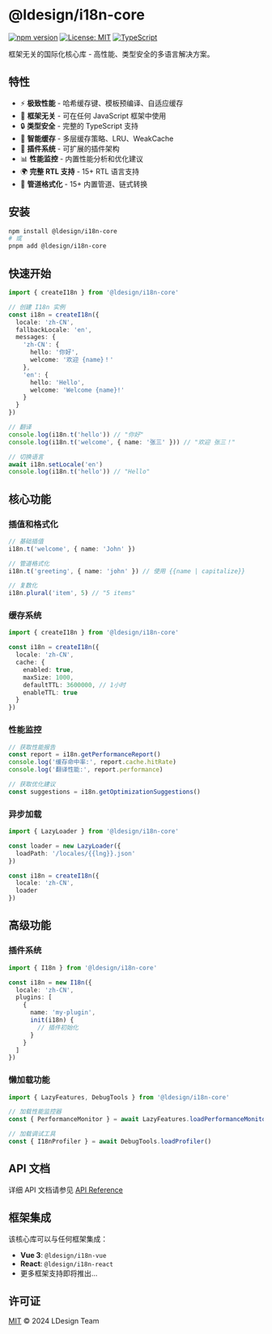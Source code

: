 # @ldesign/i18n-core

[![npm version](https://badge.fury.io/js/@ldesign%2Fi18n-core.svg)](https://badge.fury.io/js/@ldesign%2Fi18n-core)
[![License: MIT](https://img.shields.io/badge/License-MIT-yellow.svg)](https://opensource.org/licenses/MIT)
[![TypeScript](https://img.shields.io/badge/TypeScript-Ready-blue.svg)](https://www.typescriptlang.org/)

框架无关的国际化核心库 - 高性能、类型安全的多语言解决方案。

## 特性

- ⚡ **极致性能** - 哈希缓存键、模板预编译、自适应缓存
- 🎯 **框架无关** - 可在任何 JavaScript 框架中使用
- 🔒 **类型安全** - 完整的 TypeScript 支持
- 💾 **智能缓存** - 多层缓存策略、LRU、WeakCache
- 🔌 **插件系统** - 可扩展的插件架构
- 📊 **性能监控** - 内置性能分析和优化建议
- 🌍 **完整 RTL 支持** - 15+ RTL 语言支持
- 🎨 **管道格式化** - 15+ 内置管道、链式转换

## 安装

```bash
npm install @ldesign/i18n-core
# 或
pnpm add @ldesign/i18n-core
```

## 快速开始

```typescript
import { createI18n } from '@ldesign/i18n-core'

// 创建 I18n 实例
const i18n = createI18n({
  locale: 'zh-CN',
  fallbackLocale: 'en',
  messages: {
    'zh-CN': {
      hello: '你好',
      welcome: '欢迎 {name}！'
    },
    'en': {
      hello: 'Hello',
      welcome: 'Welcome {name}!'
    }
  }
})

// 翻译
console.log(i18n.t('hello')) // "你好"
console.log(i18n.t('welcome', { name: '张三' })) // "欢迎 张三！"

// 切换语言
await i18n.setLocale('en')
console.log(i18n.t('hello')) // "Hello"
```

## 核心功能

### 插值和格式化

```typescript
// 基础插值
i18n.t('welcome', { name: 'John' })

// 管道格式化
i18n.t('greeting', { name: 'john' }) // 使用 {{name | capitalize}}

// 复数化
i18n.plural('item', 5) // "5 items"
```

### 缓存系统

```typescript
import { createI18n } from '@ldesign/i18n-core'

const i18n = createI18n({
  locale: 'zh-CN',
  cache: {
    enabled: true,
    maxSize: 1000,
    defaultTTL: 3600000, // 1小时
    enableTTL: true
  }
})
```

### 性能监控

```typescript
// 获取性能报告
const report = i18n.getPerformanceReport()
console.log('缓存命中率:', report.cache.hitRate)
console.log('翻译性能:', report.performance)

// 获取优化建议
const suggestions = i18n.getOptimizationSuggestions()
```

### 异步加载

```typescript
import { LazyLoader } from '@ldesign/i18n-core'

const loader = new LazyLoader({
  loadPath: '/locales/{{lng}}.json'
})

const i18n = createI18n({
  locale: 'zh-CN',
  loader
})
```

## 高级功能

### 插件系统

```typescript
import { I18n } from '@ldesign/i18n-core'

const i18n = new I18n({
  locale: 'zh-CN',
  plugins: [
    {
      name: 'my-plugin',
      init(i18n) {
        // 插件初始化
      }
    }
  ]
})
```

### 懒加载功能

```typescript
import { LazyFeatures, DebugTools } from '@ldesign/i18n-core'

// 加载性能监控器
const { PerformanceMonitor } = await LazyFeatures.loadPerformanceMonitor()

// 加载调试工具
const { I18nProfiler } = await DebugTools.loadProfiler()
```

## API 文档

详细 API 文档请参见 [API Reference](./docs/api.md)

## 框架集成

该核心库可以与任何框架集成：

- **Vue 3**: `@ldesign/i18n-vue`
- **React**: `@ldesign/i18n-react`
- 更多框架支持即将推出...

## 许可证

[MIT](./LICENSE) © 2024 LDesign Team

